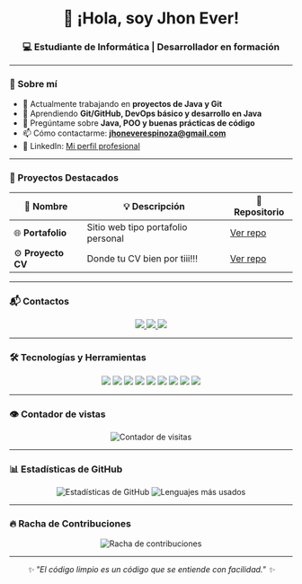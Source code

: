 <h1 align="center">👋 ¡Hola, soy Jhon Ever!</h1>
<h3 align="center">💻 Estudiante de Informática | Desarrollador en formación</h3>

---

### 🚀 Sobre mí
- 🔭 Actualmente trabajando en **proyectos de Java y Git**  
- 🌱 Aprendiendo **Git/GitHub, DevOps básico y desarrollo en Java**  
- 💬 Pregúntame sobre **Java, POO y buenas prácticas de código**  
- 📫 Cómo contactarme: **jhoneverespinoza@gmail.com**  
- 💼 LinkedIn: [Mi perfil profesional](https://www.linkedin.com/)  
<!-- Reemplaza con tu URL real -->

---

### 🧩 Proyectos Destacados
| 🧠 **Nombre** | 💡 **Descripción** | 🔗 **Repositorio** |
|---------------|--------------------|--------------------|
| 🌐 **Portafolio** | Sitio web tipo portafolio personal | [Ver repo](https://github.com/jhon-ever13/portafolio-cv) |
| ⚙️ **Proyecto CV**| Donde tu CV bien por tiii!!! | [Ver repo](https://github.com/jhon-ever13/portafolio-cv) |

---
### 📬 Contactos
<p align="center">
  <a href="https://www.linkedin.com/in/tu-perfil-linkedin/" target="_blank">
    <img src="https://img.shields.io/badge/LinkedIn-0A66C2?style=for-the-badge&logo=linkedin&logoColor=white" />
  </a>
  <a href="mailto:tu-email@ejemplo.com">
    <img src="https://img.shields.io/badge/Correo-EA4335?style=for-the-badge&logo=gmail&logoColor=white" />
  </a>
  <a href="https://github.com/jhon-ever13" target="_blank">
    <img src="https://img.shields.io/badge/GitHub-181717?style=for-the-badge&logo=github&logoColor=white" />
  </a>
</p>

---

### 🛠️ Tecnologías y Herramientas
<p align="center">
  <img src="https://img.shields.io/badge/Java-ED8B00?style=for-the-badge&logo=openjdk&logoColor=white" />
  <img src="https://img.shields.io/badge/Python-3776AB?style=for-the-badge&logo=python&logoColor=white" />
  <img src="https://img.shields.io/badge/Firebase-FFCA28?style=for-the-badge&logo=firebase&logoColor=black" />
  <img src="https://img.shields.io/badge/Microsoft%20SQL%20Server-CC2927?style=for-the-badge&logo=microsoftsqlserver&logoColor=white" />
  <img src="https://img.shields.io/badge/Git-F05032?style=for-the-badge&logo=git&logoColor=white" />
  <img src="https://img.shields.io/badge/GitHub-181717?style=for-the-badge&logo=github&logoColor=white" />
  <img src="https://img.shields.io/badge/HTML5-E34F26?style=for-the-badge&logo=html5&logoColor=white" />
  <img src="https://img.shields.io/badge/CSS3-1572B6?style=for-the-badge&logo=css3&logoColor=white" />
  <img src="https://img.shields.io/badge/JavaScript-F7DF1E?style=for-the-badge&logo=javascript&logoColor=black" />
</p>


---
### 👁️ Contador de vistas
<p align="center">
  <img src="https://komarev.com/ghpvc/?username=jhon-ever13&label=Profile%20views&color=0e75b6&style=flat-square" alt="Contador de visitas" />
</p>

---

### 📊 Estadísticas de GitHub
<p align="center">
  <img src="https://github-readme-stats.vercel.app/api?username=jhon-ever13&show_icons=true&theme=tokyonight" alt="Estadísticas de GitHub" />
  <img src="https://github-readme-stats.vercel.app/api/top-langs/?username=jhon-ever13&layout=compact&theme=tokyonight&v=2" alt="Lenguajes más usados" />

</p>

---

### 🔥 Racha de Contribuciones
<p align="center">
  <img src="https://streak-stats.demolab.com?user=jhon-ever13&theme=tokyonight&hide_border=true" alt="Racha de contribuciones" />
</p>

---

<p align="center">
  <i>✨ "El código limpio es un código que se entiende con facilidad." ✨</i>
</p>
